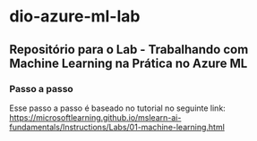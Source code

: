 # dio-azure-ml-lab
## Repositório para o Lab - Trabalhando com Machine Learning na Prática no Azure ML

### Passo a passo

Esse passo a passo é baseado no tutorial no seguinte link: https://microsoftlearning.github.io/mslearn-ai-fundamentals/Instructions/Labs/01-machine-learning.html


